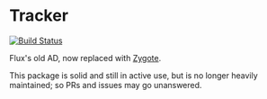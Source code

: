 # Tracker

[![Build Status](https://travis-ci.org/FluxML/Tracker.jl.svg?branch=master)](https://travis-ci.org/FluxML/Tracker.jl)

Flux's old AD, now replaced with [Zygote](https://github.com/FluxML/Zygote.jl).

This package is solid and still in active use, but is no longer heavily maintained; so PRs and issues may go unanswered.
